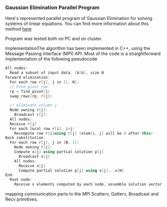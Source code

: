 ### Gaussian Elimination Parallel Program

Here's represented parallel program of Gaussian Elimination for solving systems of linear equations.
You can find more information about this method [here](https://en.wikipedia.org/wiki/Gaussian_elimination)

Program was tested both on PC and on cluster.

ImplementationThe algorithm has been implemented in C++, using the Message Passing Interface (MPI) API. Most of the code is a  straightforward  implementation  of  the  following  pseudocode 
~~~Cpp
All nodes:
  Read a subset of input data, [A|b], size N
Forward elimination: 
  For each row r[j], j in [1, N]:
  // Find pivot row
  rp = find_pivot(j)
  swap_rows(rp, r[j])
  
  // eliminate column j
  Node owning r[j]:
    Broadcast r[j]:
  All nodes:
  Receive r[j]
  For each local row r[i], i>j:
    Recompute row r[i]using r[j] (elem[i, j] will be 0 after this)
Back substitution:
  For each row r[j], j in [N, 1]:
    Node owning r[j]:
    Compute x[j] using partial solution p[j]
      Broadcast x[j]
    All nodes:
      Receive x[j]
      Compute partial solution p[j] using x[j]...x[N]
End:
  Root node:
    Receive x elements computed by each node, assemble solution vector x.
~~~

 mapping  communication  parts  to  the  MPI  Scatterv, Gatterv,  Broadcast  and  Recv  primitives.
